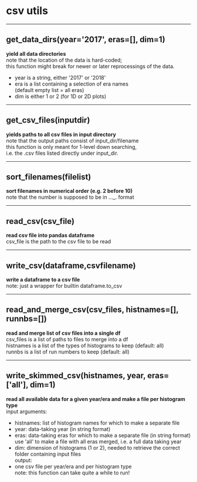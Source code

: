 # csv utils  
  
- - -    
## get\_data\_dirs(year='2017', eras=[], dim=1)  
**yield all data directories**  
note that the location of the data is hard-coded;  
this function might break for newer or later reprocessings of the data.  
- year is a string, either '2017' or '2018'  
- era is a list containing a selection of era names  
(default empty list = all eras)  
- dim is either 1 or 2 (for 1D or 2D plots)  
  
- - -    
## get\_csv\_files(inputdir)  
**yields paths to all csv files in input directory**  
note that the output paths consist of input\_dir/filename  
this function is only meant for 1-level down searching,  
i.e. the .csv files listed directly under input\_dir.  
  
- - -    
## sort\_filenames(filelist)  
**sort filenames in numerical order (e.g. 2 before 10)**  
note that the number is supposed to be in ...\_<number>.<extension> format  
  
- - -    
## read\_csv(csv\_file)  
**read csv file into pandas dataframe**  
csv\_file is the path to the csv file to be read  
  
- - -    
## write\_csv(dataframe,csvfilename)  
**write a dataframe to a csv file**  
note: just a wrapper for builtin dataframe.to\_csv  
  
- - -    
## read\_and\_merge\_csv(csv\_files, histnames=[], runnbs=[])  
**read and merge list of csv files into a single df**  
csv\_files is a list of paths to files to merge into a df  
histnames is a list of the types of histograms to keep (default: all)  
runnbs is a list of run numbers to keep (default: all)  
  
- - -    
## write\_skimmed\_csv(histnames, year, eras=['all'], dim=1)  
**read all available data for a given year/era and make a file per histogram type**  
input arguments:  
- histnames: list of histogram names for which to make a separate file  
- year: data-taking year (in string format)  
- eras: data-taking eras for which to make a separate file (in string format)  
use 'all' to make a file with all eras merged, i.e. a full data taking year  
- dim: dimension of histograms (1 or 2), needed to retrieve the correct folder containing input files  
output:  
- one csv file per year/era and per histogram type  
note: this function can take quite a while to run!  
  
